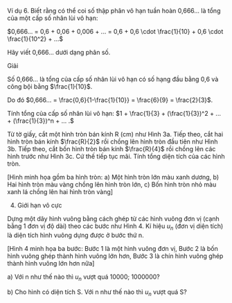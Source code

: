 Ví dụ 6. Biết rằng có thể coi số thập phân vô hạn tuần hoàn 0,666... là tổng của một cấp số nhân lùi vô hạn:

$0,666... = 0,6 + 0,06 + 0,006 + ... = 0,6 + 0,6 \cdot \frac{1}{10} + 0,6 \cdot \frac{1}{10^2} + ...$

Hãy viết 0,666... dưới dạng phân số.

Giải

Số 0,666... là tổng của cấp số nhân lùi vô hạn có số hạng đầu bằng 0,6 và công bội bằng $\frac{1}{10}$.

Do đó $0,666... = \frac{0,6}{1-\frac{1}{10}} = \frac{6}{9} = \frac{2}{3}$.

Tính tổng của cấp số nhân lùi vô hạn: $1 + \frac{1}{3} + (\frac{1}{3})^2 + ... + (\frac{1}{3})^n + ... .$

Từ tờ giấy, cắt một hình tròn bán kính R (cm) như Hình 3a. Tiếp theo, cắt hai hình tròn bán kính $\frac{R}{2}$ rồi chồng lên hình tròn đầu tiên như Hình 3b. Tiếp theo, cắt bốn hình tròn bán kính $\frac{R}{4}$ rồi chồng lên các hình trước như Hình 3c. Cứ thế tiếp tục mãi. Tính tổng diện tích của các hình tròn.

[Hình minh họa gồm ba hình tròn: a) Một hình tròn lớn màu xanh dương, b) Hai hình tròn màu vàng chồng lên hình tròn lớn, c) Bốn hình tròn nhỏ màu xanh lá chồng lên hai hình tròn vàng]

4. Giới hạn vô cực

Dựng một dãy hình vuông bằng cách ghép từ các hình vuông đơn vị (cạnh bằng 1 đơn vị độ dài) theo các bước như Hình 4. Kí hiệu $u_n$ (đơn vị diện tích) là diện tích hình vuông dựng được ở bước thứ n.

[Hình 4 minh họa ba bước: Bước 1 là một hình vuông đơn vị, Bước 2 là bốn hình vuông ghép thành hình vuông lớn hơn, Bước 3 là chín hình vuông ghép thành hình vuông lớn hơn nữa]

a) Với n như thế nào thì $u_n$ vượt quá 10000; 1000000?

b) Cho hình có diện tích S. Với n như thế nào thì $u_n$ vượt quá S?